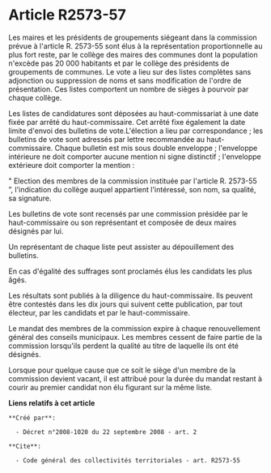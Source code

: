 # Article R2573-57

Les maires et les présidents de groupements siégeant dans la commission prévue à l'article R. 2573-55 sont élus à la
représentation proportionnelle au plus fort reste, par le collège des maires des communes dont la population n'excède pas 20
000 habitants et par le collège des présidents de groupements de communes. Le vote a lieu sur des listes complètes sans
adjonction ou suppression de noms et sans modification de l'ordre de présentation. Ces listes comportent un nombre de sièges
à pourvoir par chaque collège. 

Les listes de candidatures sont déposées au haut-commissariat à une date fixée par arrêté du haut-commissaire. Cet arrêté
fixe également la date limite d'envoi des bulletins de vote.L'élection a lieu par correspondance ; les bulletins de vote sont
adressés par lettre recommandée au haut-commissaire. Chaque bulletin est mis sous double enveloppe ; l'enveloppe intérieure
ne doit comporter aucune mention ni signe distinctif ; l'enveloppe extérieure doit comporter la mention : 

" Election des membres de la commission instituée par l'article R. 2573-55 ”, l'indication du collège auquel appartient
l'intéressé, son nom, sa qualité, sa signature. 

Les bulletins de vote sont recensés par une commission présidée par le haut-commissaire ou son représentant et composée de
deux maires désignés par lui. 

Un représentant de chaque liste peut assister au dépouillement des bulletins. 

En cas d'égalité des suffrages sont proclamés élus les candidats les plus âgés. 

Les résultats sont publiés à la diligence du haut-commissaire. Ils peuvent être contestés dans les dix jours qui suivent
cette publication, par tout électeur, par les candidats et par le haut-commissaire. 

Le mandat des membres de la commission expire à chaque renouvellement général des conseils municipaux. Les membres cessent de
faire partie de la commission lorsqu'ils perdent la qualité au titre de laquelle ils ont été désignés. 

Lorsque pour quelque cause que ce soit le siège d'un membre de la commission devient vacant, il est attribué pour la durée du
mandat restant à courir au premier candidat non élu figurant sur la même liste.

**Liens relatifs à cet article**

	**Créé par**:

	  - Décret n°2008-1020 du 22 septembre 2008 - art. 2

	**Cite**:

	  - Code général des collectivités territoriales - art. R2573-55
